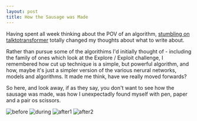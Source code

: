 ```yaml
---
layout: post
title: How the Sausage was Made
---
```


Having spent all week thinking about the POV of an algorithm, [stumbling on talktotransformer][1] totally changed my thoughts about what to write about.

Rather than pursue some of the algorithims I'd initially thought of - including the family of ones which look at the Explore / Exploit challenge, I remembered how cut up technique is a simple, but powerful algorithm, and how, maybe it's just a simpler version of the various nerural networks, models and algorithms. It made me think, have we really moved forwards?

So here, and look away, if as they say, you don't want to see how the sausage was made, was how I unexpectadly found myself with pen, paper and a pair os scissors.

![before][before]
![during][during]
![after1][after1]
![after2][after2]

[before]: /localImages/car2/before.png
[during]: /localImages/car2/during.png
[after1]: /localImages/car2/after1.png
[after2]: /localImages/car2/after2.png


[1]: compArtsResearchWeek02-algorithimStory/
